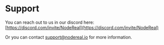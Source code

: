 # Support

You can reach out to us in our discord here: [https://discord.com/invite/NodeReal](https://discord.com/invite/NodeReal)

Or you can contact [support@nodereal.io](mailto:support@nodereal.io) for more information.
